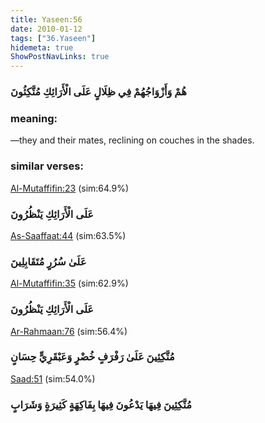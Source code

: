 ```yaml
---
title: Yaseen:56
date: 2010-01-12
tags: ["36.Yaseen"]
hidemeta: true 
ShowPostNavLinks: true 
---
```

### هُمْ وَأَزْوَاجُهُمْ فِي ظِلَالٍ عَلَى الْأَرَائِكِ مُتَّكِئُونَ
### meaning: 
—they and their mates, reclining on couches in the shades.
### similar verses: 

[Al-Mutaffifin:23](/83/23) (sim:64.9%)

### عَلَى الْأَرَائِكِ يَنْظُرُونَ

[As-Saaffaat:44](/37/44) (sim:63.5%)

### عَلَىٰ سُرُرٍ مُتَقَابِلِينَ

[Al-Mutaffifin:35](/83/35) (sim:62.9%)

### عَلَى الْأَرَائِكِ يَنْظُرُونَ

[Ar-Rahmaan:76](/55/76) (sim:56.4%)

### مُتَّكِئِينَ عَلَىٰ رَفْرَفٍ خُضْرٍ وَعَبْقَرِيٍّ حِسَانٍ

[Saad:51](/38/51) (sim:54.0%)

### مُتَّكِئِينَ فِيهَا يَدْعُونَ فِيهَا بِفَاكِهَةٍ كَثِيرَةٍ وَشَرَابٍ
